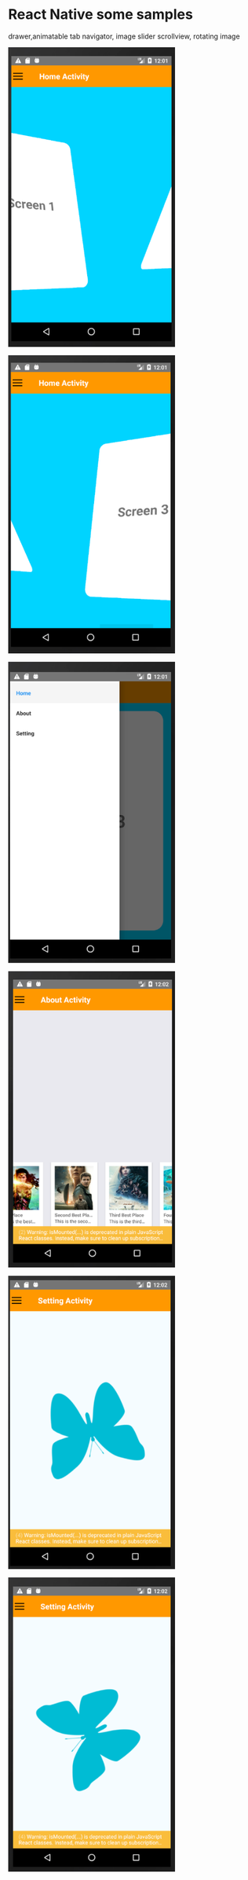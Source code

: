 # React Native some samples

drawer,animatable tab navigator, image slider scrollview, rotating image


<img src="https://raw.githubusercontent.com/EugenePizzerbert/6react-native-house/master/screenshots/Screenshot_1.png" alt="Demo" width="340" /><br />

<img src="https://raw.githubusercontent.com/EugenePizzerbert/6react-native-house/master/screenshots/Screenshot_2.png" alt="Demo" width="340" /><br />

<img src="https://raw.githubusercontent.com/EugenePizzerbert/6react-native-house/master/screenshots/Screenshot_3.png" alt="Demo" width="340" /><br />

<img src="https://raw.githubusercontent.com/EugenePizzerbert/6react-native-house/master/screenshots/Screenshot_4.png" alt="Demo" width="340" /><br />

<img src="https://raw.githubusercontent.com/EugenePizzerbert/6react-native-house/master/screenshots/Screenshot_5.png" alt="Demo" width="340" /><br />

<img src="https://raw.githubusercontent.com/EugenePizzerbert/6react-native-house/master/screenshots/Screenshot_6.png" alt="Demo" width="340" /><br />


